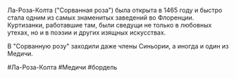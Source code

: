 Ла-Роза-Колта ("Сорванная роза") была открыта в 1465 году и быстро стала одним из самых знаменитых заведений во Флоренции. Куртизанки, работавшие там, были сведущи не только в любовных утехах, но и в поэзии и других изящных искусствах.

В "Сорванную розу" заходили даже члены Синьории, а иногда и один из Медичи.

#Ла-Роза-Колта
#Медичи
#бордель 